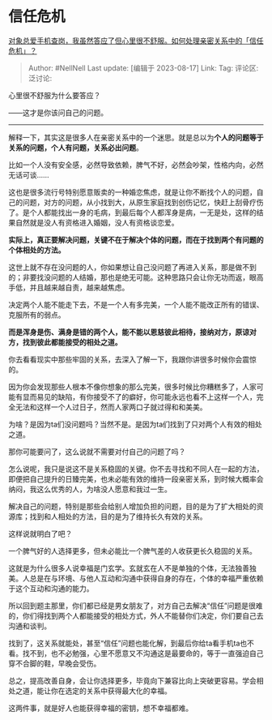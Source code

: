# 信任危机

[对象总爱手机查岗，我虽然答应了但心里很不舒服。如何处理亲密关系中的「信任危机」？](https://www.zhihu.com/question/614078473/answer/3168702015)

> Author: #NellNell
> Last update: [编辑于 2023-08-17]
> Link:
> Tag:
> 评论区:
> 泛讨论:

心里很不舒服为什么要答应？

——这才是你该问自己的问题。

--------------------

解释一下，其实这是很多人在亲密关系中的一个迷思。就是总以为**个人的问题等于关系的问题，个人有问题，关系必出问题**。

比如一个人没有安全感，必然导致依赖，脾气不好，必然会吵架，性格内向，必然无话可谈……

这也是很多流行号特别愿意贩卖的一种婚恋焦虑，就是让你不断找个人的问题，自己的问题，对方的问题，从小找到大，从原生家庭找到创伤记忆，快赶上刮骨疗伤了。是个人都能找出一身的毛病，到最后每个人都浑身是病，一无是处，这样的结果自然就是没人有资格进入婚姻，没人有资格谈恋爱。

**实际上，真正要解决问题，关键不在于解决个体的问题，而在于找到两个有问题的个体相处的方法。**

这世上就不存在没问题的人，你如果想让自己没问题了再进入关系，那是做不到的；非要找没问题的人结婚，那也是绝无可能。这种思路只会让你无功而返，眼高手低，并且越来越自责，越来越焦虑。

决定两个人能不能走下去，不是一个人有多完美，一个人能不能改正所有的错误、克服所有的弱点。

**而是浑身是伤、满身是错的两个人，能不能以恩慈彼此相待，接纳对方，原谅对方，找到彼此都能接受的相处之道。**

你去看看现实中那些牢固的关系，去深入了解一下，我跟你讲很多时候你会震惊的。

因为你会发现那些人根本不像你想象的那么完美，很多时候比你糟糕多了，人家可能有显而易见的缺陷，有你接受不了的癖好，你可能永远也看不上这样一个人，完全无法和这样一个人过日子，然而人家两口子就过得和和美美。

为啥？是因为ta们没问题吗？当然不是。是因为ta们找到了只对两个人有效的相处之道。

那你可能要问了，这么说就不需要对付自己的问题了吗？

怎么说呢，我只是说这不是关系稳固的关键。你不去寻找和不同人在一起的方法，即便把自己提升的日臻完美，也未必能有效的维持一段亲密关系，到时候大概率会纳闷，我这么优秀的人，为啥没人愿意和我过一生。

解决自己的问题，特别是那些会给别人增加负担的问题，目的是为了扩大相处的资源库；找到和人相处的方法，目的是为了维持长久有效的关系。

这样说就明白了吧？

一个脾气好的人选择更多，但未必能比一个脾气差的人收获更长久稳固的关系。

这就是为什么很多人说幸福是门玄学。玄就玄在人不是单独的个体，无法独善独美。人总是在与环境、与他人互动和沟通中获得自身的存在，个体的幸福严重依赖于这个互动和沟通的能力。

所以回到题主那里，你们都已经是男女朋友了，对方自己去解决“信任”问题是很难的，你们得找到两个人都能接受的相处方式，外人不能替你们决定，你们要自己去沟通和谈判。

找到了，这关系就能处，甚至“信任”问题也能化解，到最后你给ta看手机ta也不看。找不到，也不必勉强，心里不愿意又不沟通这是最要命的，等于一直强迫自己穿不合脚的鞋，早晚会受伤。

总之，提高改善自身，会让你选择更多，毕竟向下兼容比向上突破更容易。学会相处之道，能让你在选定的关系中获得最大化的幸福。

这两件事，就是好人也能获得幸福的密钥，想不幸福都难。
